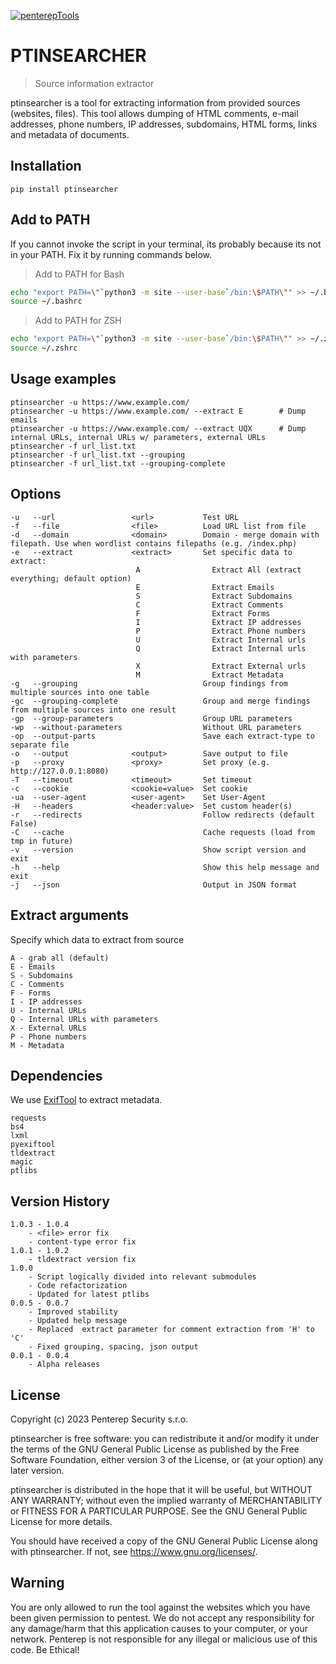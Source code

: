[![penterepTools](https://www.penterep.com/external/penterepToolsLogo.png)](https://www.penterep.com/)


# PTINSEARCHER
> Source information extractor

ptinsearcher is a tool for extracting information from provided sources (websites, files). This tool allows dumping of HTML comments, e-mail addresses, phone numbers, IP addresses, subdomains, HTML forms, links and metadata of documents.

## Installation
```
pip install ptinsearcher
```

## Add to PATH
If you cannot invoke the script in your terminal, its probably because its not in your PATH. Fix it by running commands below.

> Add to PATH for Bash
```bash
echo "export PATH=\"`python3 -m site --user-base`/bin:\$PATH\"" >> ~/.bashrc
source ~/.bashrc
```

> Add to PATH for ZSH
```bash
echo "export PATH=\"`python3 -m site --user-base`/bin:\$PATH\"" >> ~/.zshrc
source ~/.zshrc
```

## Usage examples

```
ptinsearcher -u https://www.example.com/
ptinsearcher -u https://www.example.com/ --extract E        # Dump emails
ptinsearcher -u https://www.example.com/ --extract UQX      # Dump internal URLs, internal URLs w/ parameters, external URLs
ptinsearcher -f url_list.txt
ptinsearcher -f url_list.txt --grouping
ptinsearcher -f url_list.txt --grouping-complete
```

## Options
```
-u   --url                 <url>           Test URL
-f   --file                <file>          Load URL list from file
-d   --domain              <domain>        Domain - merge domain with filepath. Use when wordlist contains filepaths (e.g. /index.php)
-e   --extract             <extract>       Set specific data to extract:
                            A                Extract All (extract everything; default option)
                            E                Extract Emails
                            S                Extract Subdomains
                            C                Extract Comments
                            F                Extract Forms
                            I                Extract IP addresses
                            P                Extract Phone numbers
                            U                Extract Internal urls
                            Q                Extract Internal urls with parameters
                            X                Extract External urls
                            M                Extract Metadata
-g   --grouping                            Group findings from multiple sources into one table
-gc  --grouping-complete                   Group and merge findings from multiple sources into one result
-gp  --group-parameters                    Group URL parameters
-wp  --without-parameters                  Without URL parameters
-op  --output-parts                        Save each extract-type to separate file
-o   --output              <output>        Save output to file
-p   --proxy               <proxy>         Set proxy (e.g. http://127.0.0.1:8080)
-T   --timeout             <timeout>       Set timeout
-c   --cookie              <cookie=value>  Set cookie
-ua  --user-agent          <user-agent>    Set User-Agent
-H   --headers             <header:value>  Set custom header(s)
-r   --redirects                           Follow redirects (default False)
-C   --cache                               Cache requests (load from tmp in future)
-v   --version                             Show script version and exit
-h   --help                                Show this help message and exit
-j   --json                                Output in JSON format
```

## Extract arguments
Specify which data to extract from source
```
A - grab all (default)
E - Emails
S - Subdomains
C - Comments
F - Forms
I - IP addresses
U - Internal URLs
Q - Internal URLs with parameters
X - External URLs
P - Phone numbers
M - Metadata
```

## Dependencies

We use [ExifTool](https://exiftool.org/) to extract metadata.

```
requests
bs4
lxml
pyexiftool
tldextract
magic
ptlibs
```


## Version History
```
1.0.3 - 1.0.4
    - <file> error fix
    - content-type error fix
1.0.1 - 1.0.2
    - tldextract version fix
1.0.0
    - Script logically divided into relevant submodules
    - Code refactorization
    - Updated for latest ptlibs
0.0.5 - 0.0.7
    - Improved stability
    - Updated help message
    - Replaced  extract parameter for comment extraction from 'H' to 'C'
    - Fixed grouping, spacing, json output
0.0.1 - 0.0.4
    - Alpha releases
```

## License

Copyright (c) 2023 Penterep Security s.r.o.

ptinsearcher is free software: you can redistribute it and/or modify
it under the terms of the GNU General Public License as published by
the Free Software Foundation, either version 3 of the License, or
(at your option) any later version.

ptinsearcher is distributed in the hope that it will be useful,
but WITHOUT ANY WARRANTY; without even the implied warranty of
MERCHANTABILITY or FITNESS FOR A PARTICULAR PURPOSE.  See the
GNU General Public License for more details.

You should have received a copy of the GNU General Public License
along with ptinsearcher.  If not, see <https://www.gnu.org/licenses/>.

## Warning

You are only allowed to run the tool against the websites which
you have been given permission to pentest. We do not accept any
responsibility for any damage/harm that this application causes to your
computer, or your network. Penterep is not responsible for any illegal
or malicious use of this code. Be Ethical!